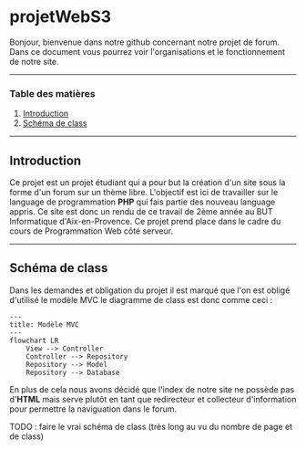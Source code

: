 # projetWebS3
Bonjour, bienvenue dans notre github concernant notre projet de forum. Dans ce document vous pourrez voir l'organisations et le fonctionnement de notre site.

---------------------------------------------------------------------------

### Table des matières
1. [Introduction](#introduction)
2. [Schéma de class](#schéma-de-class)

---------------------------------------------------------------------------

## Introduction
Ce projet est un projet étudiant qui a pour but la création d'un site sous la forme d'un forum sur un thème libre. L'objectif est ici de travailler sur le language de programmation **PHP** qui fais partie des nouveau language appris. Ce site est donc un rendu de ce travail de 2ème année au BUT Informatique d'Aix-en-Provence. Ce projet prend place dans le cadre du cours de Programmation Web côté serveur.

---------------------------------------------------------------------------

## Schéma de class
Dans les demandes et obligation du projet il est marqué que l'on est obligé d'utilisé le modèle MVC le diagramme de class est donc comme ceci :

```mermaid
---
title: Modèle MVC
---
flowchart LR
    View --> Controller
    Controller --> Repository
    Repository --> Model
    Repository --> Database
```
En plus de cela nous avons décidé que l'index de notre site ne possède pas d'**HTML** mais serve plutôt en tant que redirecteur et collecteur d'information pour permettre la naviguation dans le forum.

TODO : faire le vrai schéma de class (très long au vu du nombre de page et de class)
